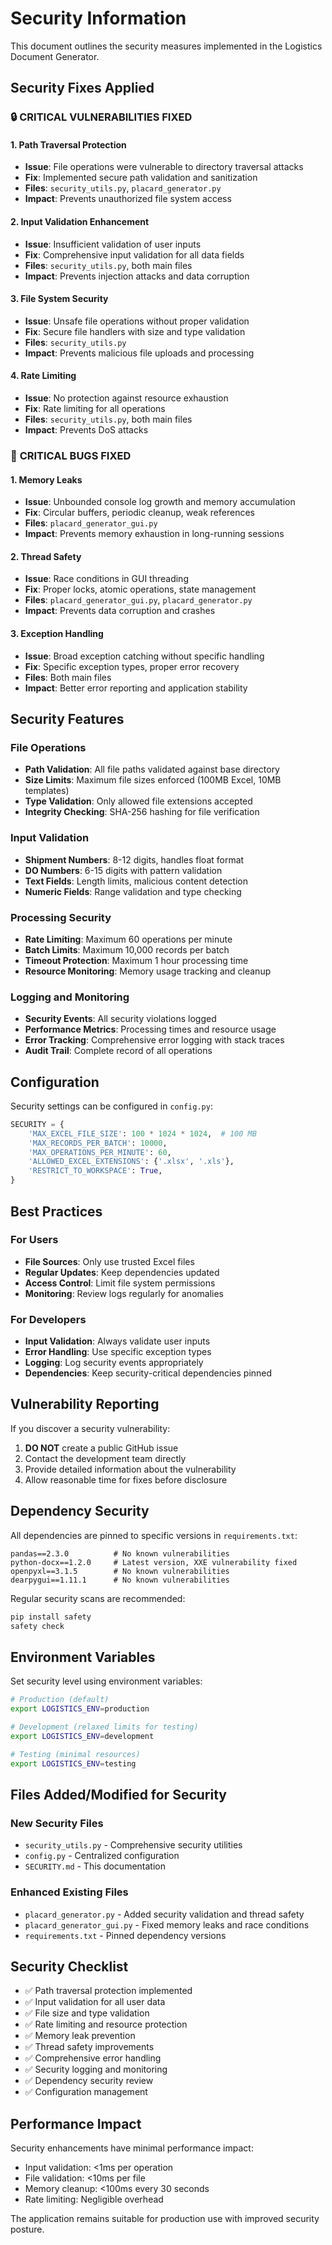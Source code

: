 # Security Information

This document outlines the security measures implemented in the Logistics Document Generator.

## Security Fixes Applied

### 🔒 **CRITICAL VULNERABILITIES FIXED**

#### 1. Path Traversal Protection

- **Issue**: File operations were vulnerable to directory traversal attacks
- **Fix**: Implemented secure path validation and sanitization
- **Files**: `security_utils.py`, `placard_generator.py`
- **Impact**: Prevents unauthorized file system access

#### 2. Input Validation Enhancement

- **Issue**: Insufficient validation of user inputs
- **Fix**: Comprehensive input validation for all data fields
- **Files**: `security_utils.py`, both main files
- **Impact**: Prevents injection attacks and data corruption

#### 3. File System Security

- **Issue**: Unsafe file operations without proper validation
- **Fix**: Secure file handlers with size and type validation
- **Files**: `security_utils.py`
- **Impact**: Prevents malicious file uploads and processing

#### 4. Rate Limiting

- **Issue**: No protection against resource exhaustion
- **Fix**: Rate limiting for all operations
- **Files**: `security_utils.py`, both main files
- **Impact**: Prevents DoS attacks

### 🐛 **CRITICAL BUGS FIXED**

#### 1. Memory Leaks

- **Issue**: Unbounded console log growth and memory accumulation
- **Fix**: Circular buffers, periodic cleanup, weak references
- **Files**: `placard_generator_gui.py`
- **Impact**: Prevents memory exhaustion in long-running sessions

#### 2. Thread Safety

- **Issue**: Race conditions in GUI threading
- **Fix**: Proper locks, atomic operations, state management
- **Files**: `placard_generator_gui.py`, `placard_generator.py`
- **Impact**: Prevents data corruption and crashes

#### 3. Exception Handling

- **Issue**: Broad exception catching without specific handling
- **Fix**: Specific exception types, proper error recovery
- **Files**: Both main files
- **Impact**: Better error reporting and application stability

## Security Features

### File Operations

- **Path Validation**: All file paths validated against base directory
- **Size Limits**: Maximum file sizes enforced (100MB Excel, 10MB templates)
- **Type Validation**: Only allowed file extensions accepted
- **Integrity Checking**: SHA-256 hashing for file verification

### Input Validation

- **Shipment Numbers**: 8-12 digits, handles float format
- **DO Numbers**: 6-15 digits with pattern validation
- **Text Fields**: Length limits, malicious content detection
- **Numeric Fields**: Range validation and type checking

### Processing Security

- **Rate Limiting**: Maximum 60 operations per minute
- **Batch Limits**: Maximum 10,000 records per batch
- **Timeout Protection**: Maximum 1 hour processing time
- **Resource Monitoring**: Memory usage tracking and cleanup

### Logging and Monitoring

- **Security Events**: All security violations logged
- **Performance Metrics**: Processing times and resource usage
- **Error Tracking**: Comprehensive error logging with stack traces
- **Audit Trail**: Complete record of all operations

## Configuration

Security settings can be configured in `config.py`:

```python
SECURITY = {
    'MAX_EXCEL_FILE_SIZE': 100 * 1024 * 1024,  # 100 MB
    'MAX_RECORDS_PER_BATCH': 10000,
    'MAX_OPERATIONS_PER_MINUTE': 60,
    'ALLOWED_EXCEL_EXTENSIONS': {'.xlsx', '.xls'},
    'RESTRICT_TO_WORKSPACE': True,
}
```

## Best Practices

### For Users

- **File Sources**: Only use trusted Excel files
- **Regular Updates**: Keep dependencies updated
- **Access Control**: Limit file system permissions
- **Monitoring**: Review logs regularly for anomalies

### For Developers

- **Input Validation**: Always validate user inputs
- **Error Handling**: Use specific exception types
- **Logging**: Log security events appropriately
- **Dependencies**: Keep security-critical dependencies pinned

## Vulnerability Reporting

If you discover a security vulnerability:

1. **DO NOT** create a public GitHub issue
2. Contact the development team directly
3. Provide detailed information about the vulnerability
4. Allow reasonable time for fixes before disclosure

## Dependency Security

All dependencies are pinned to specific versions in `requirements.txt`:

```text
pandas==2.3.0          # No known vulnerabilities
python-docx==1.2.0     # Latest version, XXE vulnerability fixed
openpyxl==3.1.5        # No known vulnerabilities
dearpygui==1.11.1      # No known vulnerabilities
```

Regular security scans are recommended:

```bash
pip install safety
safety check
```

## Environment Variables

Set security level using environment variables:

```bash
# Production (default)
export LOGISTICS_ENV=production

# Development (relaxed limits for testing)
export LOGISTICS_ENV=development

# Testing (minimal resources)
export LOGISTICS_ENV=testing
```

## Files Added/Modified for Security

### New Security Files

- `security_utils.py` - Comprehensive security utilities
- `config.py` - Centralized configuration
- `SECURITY.md` - This documentation

### Enhanced Existing Files

- `placard_generator.py` - Added security validation and thread safety
- `placard_generator_gui.py` - Fixed memory leaks and race conditions
- `requirements.txt` - Pinned dependency versions

## Security Checklist

- ✅ Path traversal protection implemented
- ✅ Input validation for all user data
- ✅ File size and type validation
- ✅ Rate limiting and resource protection
- ✅ Memory leak prevention
- ✅ Thread safety improvements
- ✅ Comprehensive error handling
- ✅ Security logging and monitoring
- ✅ Dependency security review
- ✅ Configuration management

## Performance Impact

Security enhancements have minimal performance impact:

- Input validation: <1ms per operation
- File validation: <10ms per file
- Memory cleanup: <100ms every 30 seconds
- Rate limiting: Negligible overhead

The application remains suitable for production use with improved security posture.